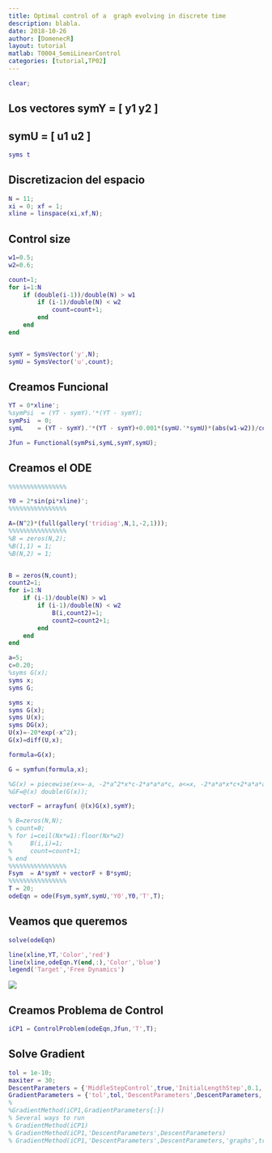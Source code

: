 ```yaml
---
title: Optimal control of a  graph evolving in discrete time
description: blabla.
date: 2018-10-26
author: [DomenecR]
layout: tutorial
matlab: T0004_SemiLinearControl
categories: [tutorial,TP02]
---
```

```matlab
clear;
```

## Los vectores symY = [ y1 y2 ]

## symU = [ u1 u2 ]

```matlab
syms t
```

## Discretizacion del espacio

```matlab
N = 11;
xi = 0; xf = 1;
xline = linspace(xi,xf,N);
```

## Control size

```matlab
w1=0.5;
w2=0.6;

count=1;
for i=1:N
    if (double(i-1))/double(N) > w1
        if (i-1)/double(N) < w2
            count=count+1;
        end
    end
end


symY = SymsVector('y',N);
symU = SymsVector('u',count);
```

## Creamos Funcional

```matlab
YT = 0*xline';
%symPsi  = (YT - symY).'*(YT - symY);
symPsi  = 0;
symL    = (YT - symY).'*(YT - symY)+0.001*(symU.'*symU)*(abs(w1-w2))/count;

Jfun = Functional(symPsi,symL,symY,symU);
```

## Creamos el ODE

```matlab
%%%%%%%%%%%%%%%%

Y0 = 2*sin(pi*xline)';
%%%%%%%%%%%%%%%%

A=(N^2)*(full(gallery('tridiag',N,1,-2,1)));
%%%%%%%%%%%%%%%%
%B = zeros(N,2);
%B(1,1) = 1;
%B(N,2) = 1;


B = zeros(N,count);
count2=1;
for i=1:N
    if (i-1)/double(N) > w1
        if (i-1)/double(N) < w2
            B(i,count2)=1;
            count2=count2+1;
        end
    end
end

a=5;
c=0.20;
%syms G(x);
syms x;
syms G;

syms x;
syms G(x);
syms U(x);
syms DG(x);
U(x)=-20*exp(-x^2);
G(x)=diff(U,x);

formula=G(x);

G = symfun(formula,x);

%G(x) = piecewise(x<=-a, -2*a^2*x*c-2*a*a*a*c, a<=x, -2*a*a*x*c+2*a*a*a*c, -a<x<a, -c*x*(x-a)*(x+a));
%GF=@(x) double(G(x));

vectorF = arrayfun( @(x)G(x),symY);

% B=zeros(N,N);
% count=0;
% for i=ceil(Nx*w1):floor(Nx*w2)
%     B(i,i)=1;
%     count=count+1;
% end
%%%%%%%%%%%%%%%%
Fsym  = A*symY + vectorF + B*symU;
%%%%%%%%%%%%%%%%
T = 20;
odeEqn = ode(Fsym,symY,symU,'Y0',Y0,'T',T);
```

## Veamos que queremos

```matlab
solve(odeEqn)

line(xline,YT,'Color','red')
line(xline,odeEqn.Y(end,:),'Color','blue')
legend('Target','Free Dynamics')
```


![]({{site.url}}/{{site.baseurl}}/assets/imgs/TP02/T0004/copiaRM_01.png)


## Creamos Problema de Control

```matlab
iCP1 = ControlProblem(odeEqn,Jfun,'T',T);
```

## Solve Gradient

```matlab
tol = 1e-10;
maxiter = 30;
DescentParameters = {'MiddleStepControl',true,'InitialLengthStep',0.1,'MinLengthStep',1e-8};
GradientParameters = {'tol',tol,'DescentParameters',DescentParameters,'graphs',true,'TypeGraphs','PDE','maxiter',maxiter};
%
%GradientMethod(iCP1,GradientParameters{:})
% Several ways to run
% GradientMethod(iCP1)
% GradientMethod(iCP1,'DescentParameters',DescentParameters)
% GradientMethod(iCP1,'DescentParameters',DescentParameters,'graphs',true)
```



